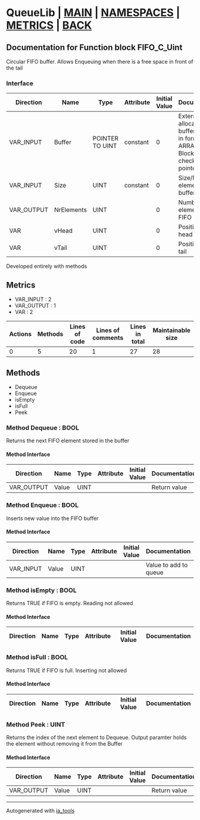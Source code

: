 # QueueLib | [MAIN] | [NAMESPACES] | [METRICS] | [BACK]  

## Documentation for Function block FIFO_C_Uint  

Circular FIFO buffer. Allows Enqueuing when there is a free space in front of the tail  

### Interface  

| Direction | Name | Type | Attribute | Initial Value | Documentation |
| --------- | ---- | ---- | --------- | ------------- | ------------- |
| VAR_INPUT | Buffer | POINTER TO UINT | constant | 0 | Externally allocated buffer. Must be in format ARRAY[0..N]. ! Block doesn't check for Null pointer |  
| VAR_INPUT | Size | UINT | constant | 0 | Size/Max elements of the buffer |  
| VAR_OUTPUT | NrElements | UINT |  | 0 | Number of elements in the FIFO |  
| VAR | vHead | UINT |  | 0 | Position of the head |  
| VAR | vTail | UINT |  | 0 | Position of the tail |  

Developed entirely with methods  

## Metrics  

- VAR_INPUT : 2
- VAR_OUTPUT : 1
- VAR : 2

| Actions | Methods | Lines of code | Lines of comments | Lines in total | Maintainable size |
| ------- | ------- | ------------- | ----------------- | -------------- | ----------------- |
| 0 | 5 | 20 |1 |27 | 28 |



## Methods  
- Dequeue
- Enqueue
- isEmpty
- isFull
- Peek

### Method Dequeue : BOOL  

Returns the next FIFO element stored in the buffer  

#### Method Interface  

| Direction | Name | Type | Attribute | Initial Value | Documentation |
| --------- | ---- | ---- | --------- | ------------- | ------------- |
| VAR_OUTPUT | Value | UINT |  |  | Return value |  


### Method Enqueue : BOOL  

Inserts new value into the FIFO buffer  

#### Method Interface  

| Direction | Name | Type | Attribute | Initial Value | Documentation |
| --------- | ---- | ---- | --------- | ------------- | ------------- |
| VAR_INPUT | Value | UINT |  |  | Value to add to queue |  


### Method isEmpty : BOOL  

Returns TRUE if FIFO is empty. Reading not allowed  

#### Method Interface  

| Direction | Name | Type | Attribute | Initial Value | Documentation |
| --------- | ---- | ---- | --------- | ------------- | ------------- |


### Method isFull : BOOL  

Returns TRUE if FIFO is full. Inserting not allowed  

#### Method Interface  

| Direction | Name | Type | Attribute | Initial Value | Documentation |
| --------- | ---- | ---- | --------- | ------------- | ------------- |


### Method Peek : UINT  

Returns the index of the next element to Dequeue. Output paramter holds the element without removing it from the Buffer  

#### Method Interface  

| Direction | Name | Type | Attribute | Initial Value | Documentation |
| --------- | ---- | ---- | --------- | ------------- | ------------- |
| VAR_OUTPUT | Value | UINT |  |  | Return value |  



---
Autogenerated with [ia_tools](https://github.com/tkucic/ia_tools)  

[MAIN]: ../../../../index.md
[NAMESPACES]: ../../nsList.md
[METRICS]: ../../../metrics.md
[BACK]: ../nsMain.md
